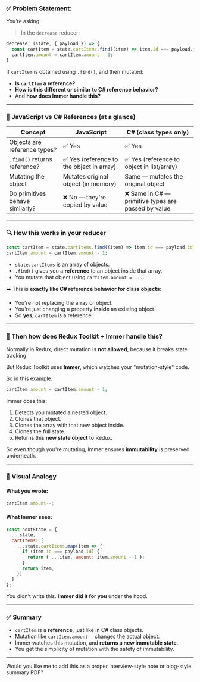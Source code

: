 ### ✅ Problem Statement:

You’re asking:

> In the `decrease` reducer:

```js
decrease: (state, { payload }) => {
  const cartItem = state.cartItems.find((item) => item.id === payload.id);
  cartItem.amount = cartItem.amount - 1;
}
```

If `cartItem` is obtained using `.find()`, and then mutated:

* **Is `cartItem` a reference?**
* **How is this different or similar to C# reference behavior?**
* And **how does Immer handle this?**

---

### 🧠 JavaScript vs C# References (at a glance)

| Concept                         | JavaScript                               | C# (class types only)                              |
| ------------------------------- | ---------------------------------------- | -------------------------------------------------- |
| Objects are reference types?    | ✅ Yes                                    | ✅ Yes                                              |
| `.find()` returns reference?    | ✅ Yes (reference to the object in array) | ✅ Yes (reference to object in list/array)          |
| Mutating the object             | Mutates original object (in memory)      | Same — mutates the original object                 |
| Do primitives behave similarly? | ❌ No — they're copied by value           | ❌ Same in C# — primitive types are passed by value |

---

### 🔍 How this works in your reducer

```js
const cartItem = state.cartItems.find((item) => item.id === payload.id);
cartItem.amount = cartItem.amount - 1;
```

* `state.cartItems` is an array of objects.
* `.find()` gives you a **reference** to an object inside that array.
* You mutate that object using `cartItem.amount = ...`.

➡️ This is **exactly like C# reference behavior for class objects**:

* You're not replacing the array or object.
* You're just changing a property **inside** an existing object.
* So **yes**, `cartItem` is a reference.

---

### 🎯 Then how does Redux Toolkit + Immer handle this?

Normally in Redux, direct mutation is **not allowed**, because it breaks state tracking.

But Redux Toolkit uses **Immer**, which watches your "mutation-style" code.

So in this example:

```js
cartItem.amount = cartItem.amount - 1;
```

Immer does this:

1. Detects you mutated a nested object.
2. Clones that object.
3. Clones the array with that new object inside.
4. Clones the full state.
5. Returns this **new state object** to Redux.

So even though you're mutating, Immer ensures **immutability** is preserved underneath.

---

### 🔄 Visual Analogy

#### What you wrote:

```js
cartItem.amount--;
```

#### What Immer sees:

```js
const nextState = {
  ...state,
  cartItems: [
    ...state.cartItems.map(item => {
      if (item.id === payload.id) {
        return { ...item, amount: item.amount - 1 };
      }
      return item;
    })
  ]
};
```

You didn’t write this. **Immer did it for you** under the hood.

---

### ✅ Summary

* `cartItem` is a **reference**, just like in C# class objects.
* Mutation like `cartItem.amount--` changes the actual object.
* Immer watches this mutation, and **returns a new immutable state**.
* You get the simplicity of mutation with the safety of immutability.

---

Would you like me to add this as a proper interview-style note or blog-style summary PDF?
